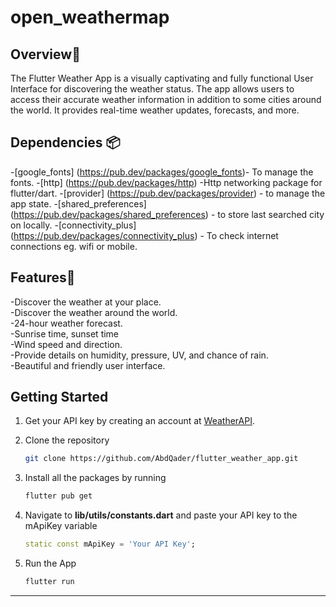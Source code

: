# open_weathermap

## Overview📙 <br>
The Flutter Weather App is a visually captivating and fully functional User Interface for discovering the weather status. The app allows users to access their accurate weather information in addition to some cities around the world. It provides real-time weather updates, forecasts, and more.

## Dependencies 📦️
-[google_fonts] (https://pub.dev/packages/google_fonts)- To manage the fonts.
-[http] (https://pub.dev/packages/http) -Http networking package for flutter/dart.
-[provider] (https://pub.dev/packages/provider) - to manage the app state.
-[shared_preferences] (https://pub.dev/packages/shared_preferences) - to store last searched city on locally.
-[connectivity_plus] (https://pub.dev/packages/connectivity_plus) - To check internet connections eg. wifi or mobile.

## Features🌟<br>
-Discover the weather at your place.<br>
-Discover the weather around the world.<br>
-24-hour weather forecast.<br>
-Sunrise time, sunset time<br>
-Wind speed and direction.<br>
-Provide details on humidity, pressure, UV, and chance of rain.<br>
-Beautiful and friendly user interface.<br>

## Getting Started
1. Get your API key by creating an account at [WeatherAPI](https://www.weatherapi.com).
2. Clone the repository

   ```sh
   git clone https://github.com/AbdQader/flutter_weather_app.git
   ```
3. Install all the packages by running
   ```sh
   flutter pub get
   ```
4. Navigate to **lib/utils/constants.dart** and paste your API key to the mApiKey variable
   ```dart
   static const mApiKey = 'Your API Key';
   ```
5. Run the App
   ```dart
   flutter run
   ```
---
